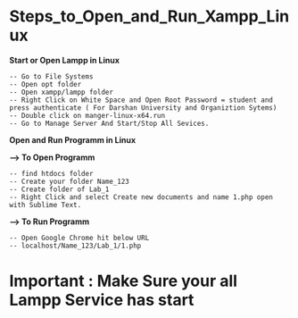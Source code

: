 # Steps_to_Open_and_Run_Xampp_Linux

**Start or Open Lampp in Linux**

    -- Go to File Systems
    -- Open opt folder 
    -- Open xampp/lampp folder 
    -- Right Click on White Space and Open Root Password = student and press authenticate ( For Darshan University and Organiztion Sytems) 
    -- Double click on manger-linux-x64.run 
    -- Go to Manage Server And Start/Stop All Sevices. 

**Open and Run Programm in Linux**

**--> To Open Programm**

    -- find htdocs folder
    -- Create your folder Name_123
    -- Create folder of Lab_1 
    -- Right Click and select Create new documents and name 1.php open with Sublime Text.
    
**--> To Run Programm**

    -- Open Google Chrome hit below URL
    -- localhost/Name_123/Lab_1/1.php

# Important :  Make Sure your all Lampp Service has start


